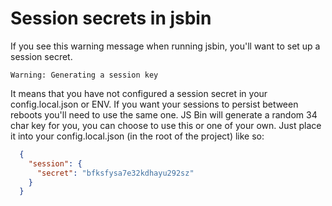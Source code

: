 Session secrets in jsbin
========================

If you see this warning message when running jsbin, you'll want to set up a session secret.
```text
Warning: Generating a session key
``` 
It means that you have not configured a session secret in your config.local.json or ENV. 
If you want your sessions to persist between reboots you'll need to use the same one. JS Bin will generate a random 34 char
key for you, you can choose to use this or one of your own. Just place it into your config.local.json (in the root of the project) like so:

```json
  {
    "session": {
      "secret": "bfksfysa7e32kdhayu292sz"
    }
  }
```
